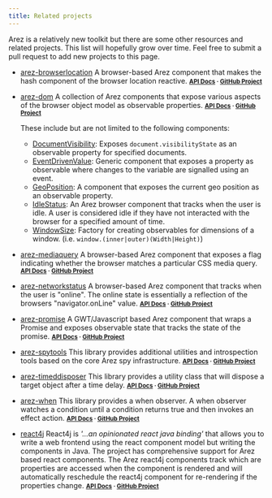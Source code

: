 ```yaml
---
title: Related projects
---
```


Arez is a relatively new toolkit but there are some other resources and related projects.
This list will hopefully grow over time. Feel free to submit a pull request to add new projects
to this page.

* [arez-browserlocation](https://github.com/arez/arez-browserlocation) A browser-based Arez component
  that makes the hash component of the browser location reactive.
  <span style="font-size: smaller">**[API Docs](https://arez.github.io/browserlocation) · [GitHub Project](https://github.com/arez/arez-browserlocation)**</span>
* [arez-dom](https://github.com/arez/arez-dom) A collection of Arez components that expose various aspects of
  the browser object model as observable properties.
  <span style="font-size: smaller">**[API Docs](https://arez.github.io/dom) · [GitHub Project](https://github.com/arez/arez-dom)**</span>

  These include but are not limited to the following components:
  - [DocumentVisibility](https://arez.github.io/dom/index.html?arez/dom/DocumentVisibility.html): Exposes `document.visibilityState` as an observable property for specified documents.
  - [EventDrivenValue](https://arez.github.io/dom/index.html?arez/dom/EventDrivenValue.html): Generic component that exposes a property as observable where changes to the variable are signalled using an event.
  - [GeoPosition](https://arez.github.io/dom/index.html?arez/dom/GeoPosition.html): A component that exposes the current geo position as an observable property.
  - [IdleStatus](https://arez.github.io/dom/index.html?arez/dom/IdleStatus.html): An Arez browser component that tracks when the user is idle. A user is considered idle if they have not interacted with the browser for a specified amount of time.
  - [WindowSize](https://arez.github.io/dom/index.html?arez/dom/WindowSize.html): Factory for creating observables for dimensions of a window. (i.e. `window.(inner|outer)(Width|Height)`)
* [arez-mediaquery](https://github.com/arez/arez-mediaquery) A browser-based Arez component that exposes a flag
  indicating whether the browser matches a particular CSS media query.
  <span style="font-size: smaller">**[API Docs](https://arez.github.io/mediaquery) · [GitHub Project](https://github.com/arez/arez-mediaquery)**</span>
* [arez-networkstatus](https://github.com/arez/arez-networkstatus) A browser-based Arez component that
  tracks when the user is "online". The online state is essentially a reflection of the browsers
  "navigator.onLine" value.
  <span style="font-size: smaller">**[API Docs](https://arez.github.io/networkstatus) · [GitHub Project](https://github.com/arez/arez-networkstatus)**</span>
* [arez-promise](https://github.com/arez/arez-promise) A GWT/Javascript based Arez component that
  wraps a Promise and exposes observable state that tracks the state of the promise.
  <span style="font-size: smaller">**[API Docs](https://arez.github.io/promise) · [GitHub Project](https://github.com/arez/arez-promise)**</span>
* [arez-spytools](https://github.com/arez/arez-spytools) This library provides additional utilities and
  introspection tools based on the core Arez spy infrastructure.
  <span style="font-size: smaller">**[API Docs](https://arez.github.io/spytools) · [GitHub Project](https://github.com/arez/arez-spytools)**</span>
* [arez-timeddisposer](https://github.com/arez/arez-timeddisposer) This library provides a utility class
  that will dispose a target object after a time delay.
  <span style="font-size: smaller">**[API Docs](https://arez.github.io/timeddisposer) · [GitHub Project](https://github.com/arez/arez-timeddisposer)**</span>
* [arez-when](https://github.com/arez/arez-when) This library provides a when observer. A when observer watches
  a condition until a condition returns true and then invokes an effect action.
  <span style="font-size: smaller">**[API Docs](https://arez.github.io/when) · [GitHub Project](https://github.com/arez/arez-when)**</span>
* [react4j](https://github.com/react4j/react4j) React4j is *'...an opinionated react java binding'* that allows
  you to write a web frontend using the react component model but writing the components in Java. The project
  has comprehensive support for Arez based react components. The Arez react4j components track which are properties
  are accessed when the component is rendered and will automatically reschedule the react4j component for
  re-rendering if the properties change.
  <span style="font-size: smaller">**[API Docs](https://react4j.github.io/api) · [GitHub Project](https://github.com/react4j/react4j)**</span>
